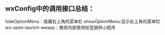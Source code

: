 ## wxConfig中的调用接口总结：
hideOptionMenu：隐藏右上角的菜单栏
showOptionMenu:显示右上角的菜单栏
wx-open-launch-weapp：微信内部使用标签跳转小程序